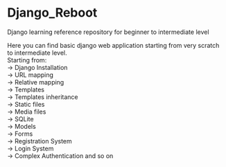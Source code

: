 # Django_Reboot

Django learning reference repository for beginner to intermediate level

Here you can find basic django web application starting from very scratch to intermediate level.<br>
Starting from:<br>
-> Django Installation<br>
-> URL mapping<br>
-> Relative mapping<br>
-> Templates<br>
-> Templates inheritance <br>
-> Static files<br>
-> Media files<br>
-> SQLite<br>
-> Models<br>
-> Forms<br>
-> Registration System<br>
-> Login System<br>
-> Complex Authentication and so on<br>


